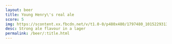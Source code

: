 ```yaml
---
layout: beer
title: Young Henry\'s real ale
score: 5
img: https://scontent.xx.fbcdn.net/v/t1.0-0/p480x480/1797480_10152293132838745_183692179_n.jpg?oh=b4c5280420c1f564ac14e6ce8e53a68d&oe=58D05CE7
desc: Strong ale flavour in a lager
permalink: /beer/:title.html
---
```


